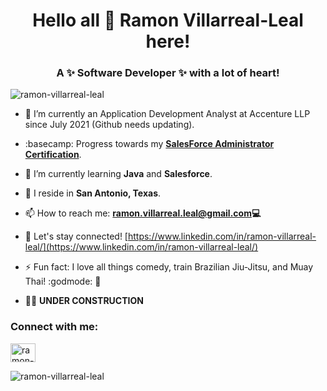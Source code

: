 

<!--
**ramon-villarreal-leal/ramon-villarreal-leal** is a ✨ _special_ ✨ repository because its `README.md` (this file) appears on your GitHub profile.

Here are some ideas to get you started:

- 🔭 I’m currently working on ...
- 🌱 I’m currently learning ...
- 👯 I’m looking to collaborate on ...
- 🤔 I’m looking for help with ...
- 💬 Ask me about ...
- 📫 How to reach me: ...
- 😄 Pronouns: ...
- ⚡ Fun fact: ...
-->

<h1 align="center">Hello all 👋 Ramon Villarreal-Leal here!</h1>
<h3 align="center">A ✨ Software Developer ✨ with a lot of heart!</h3>
<p align="left"> <img src="https://komarev.com/ghpvc/?username=ramon-villarreal-leal&label=Profile%20views&color=blueviolet&style=flat-square" alt="ramon-villarreal-leal" /> </p>

- 🔭 I’m currently an Application Development Analyst at Accenture LLP since July 2021 (Github needs updating).

- :basecamp: Progress towards my **[SalesForce Administrator Certification](https://trailblazer.me/id/ramon-villa-leal)**.

- 🌱 I’m currently learning **Java** and **Salesforce**.

- :round_pushpin: I reside in **San Antonio, Texas**.

- 📫 How to reach me: **ramon.villarreal.leal@gmail.com💻**

- 📄 Let's stay connected! [https://www.linkedin.com/in/ramon-villarreal-leal/](https://www.linkedin.com/in/ramon-villarreal-leal/)

- ⚡ Fun fact: I love all things comedy, train Brazilian Jiu-Jitsu, and Muay Thai! :godmode: :jack_o_lantern:

- :construction_worker_man: **UNDER CONSTRUCTION**



<h3 align="left">Connect with me:</h3>
<p align="left">
<a href="https://www.linkedin.com/in/ramon-villarreal-leal/" target="blank"><img align="center" src="https://cdn.jsdelivr.net/npm/simple-icons@3.0.1/icons/linkedin.svg" alt="ramon-villarreal-leal" height="30" width="40" /></a>
</p>

<p><img align="center" src="https://github-readme-stats.vercel.app/api/top-langs?username=ramon-villarreal-leal&show_icons=true&locale=en&layout=compact" alt="ramon-villarreal-leal"></p>
